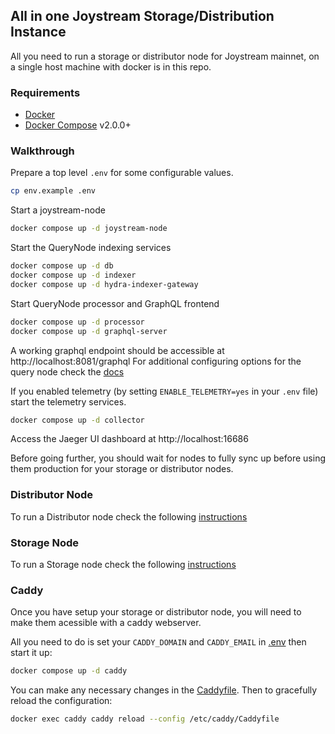 ## All in one Joystream Storage/Distribution Instance

All you need to run a storage or distributor node for Joystream mainnet, on a single host machine with docker is in this repo.

### Requirements

- [Docker](https://docs.docker.com/get-docker/)
- [Docker Compose](https://docs.docker.com/compose/install/#install-compose) v2.0.0+

### Walkthrough
Prepare a top level `.env` for some configurable values.

```sh
cp env.example .env
```

Start a joystream-node
```sh
docker compose up -d joystream-node
```

Start the QueryNode indexing services

```sh
docker compose up -d db
docker compose up -d indexer
docker compose up -d hydra-indexer-gateway
```

Start QueryNode processor and GraphQL frontend

```sh
docker compose up -d processor
docker compose up -d graphql-server
```
A working graphql endpoint should be accessible at http://localhost:8081/graphql
For additional configuring options for the query node check the [docs](./docs/QUERYNODE.md)

If you enabled telemetry (by setting `ENABLE_TELEMETRY=yes` in your `.env` file) start the telemetry services.

```sh
docker compose up -d collector
```
Access the Jaeger UI dashboard at http://localhost:16686

Before going further, you should wait for nodes to fully sync up before using them production for your storage or distributor nodes.

### Distributor Node
To run a Distributor node check the following [instructions](./docs/DISTRIBUTOR.md)

### Storage Node
To run a Storage node check the following [instructions](./docs/STORAGE.md)

### Caddy
Once you have setup your storage or distributor node, you will need to make them acessible with a caddy webserver. 

All you need to do is set your `CADDY_DOMAIN` and `CADDY_EMAIL` in [.env](./.env) then start it up:

```sh
docker compose up -d caddy
```

You can make any necessary changes in the [Caddyfile](./Caddyfile). Then to gracefully reload the configuration:

```sh
docker exec caddy caddy reload --config /etc/caddy/Caddyfile
```
